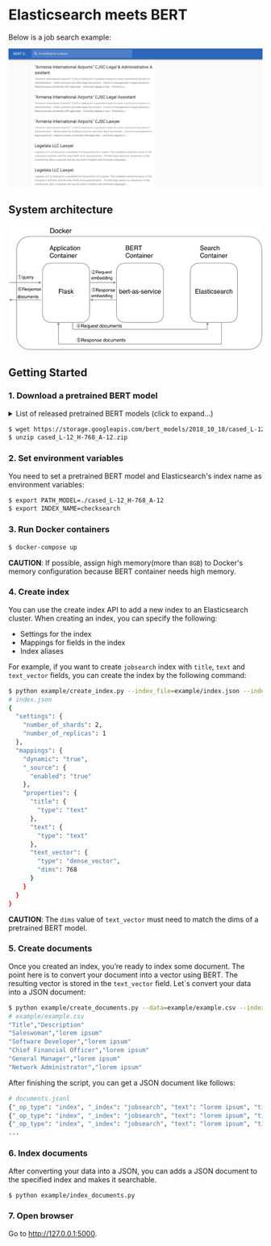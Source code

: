 # Elasticsearch meets BERT

Below is a job search example:

![An example of bertsearch](./docs/example.png)

## System architecture

![System architecture](./docs/architecture.png)

## Getting Started

### 1. Download a pretrained BERT model

<details>
 <summary>List of released pretrained BERT models (click to expand...)</summary>


<table>
<tr><td><a href="https://storage.googleapis.com/bert_models/2018_10_18/uncased_L-12_H-768_A-12.zip">BERT-Base, Uncased</a></td><td>12-layer, 768-hidden, 12-heads, 110M parameters</td></tr>
<tr><td><a href="https://storage.googleapis.com/bert_models/2018_10_18/uncased_L-24_H-1024_A-16.zip">BERT-Large, Uncased</a></td><td>24-layer, 1024-hidden, 16-heads, 340M parameters</td></tr>
<tr><td><a href="https://storage.googleapis.com/bert_models/2018_10_18/cased_L-12_H-768_A-12.zip">BERT-Base, Cased</a></td><td>12-layer, 768-hidden, 12-heads , 110M parameters</td></tr>
<tr><td><a href="https://storage.googleapis.com/bert_models/2018_10_18/cased_L-24_H-1024_A-16.zip">BERT-Large, Cased</a></td><td>24-layer, 1024-hidden, 16-heads, 340M parameters</td></tr>
<tr><td><a href="https://storage.googleapis.com/bert_models/2018_11_23/multi_cased_L-12_H-768_A-12.zip">BERT-Base, Multilingual Cased (New)</a></td><td>104 languages, 12-layer, 768-hidden, 12-heads, 110M parameters</td></tr>
<tr><td><a href="https://storage.googleapis.com/bert_models/2018_11_03/multilingual_L-12_H-768_A-12.zip">BERT-Base, Multilingual Cased (Old)</a></td><td>102 languages, 12-layer, 768-hidden, 12-heads, 110M parameters</td></tr>
<tr><td><a href="https://storage.googleapis.com/bert_models/2018_11_03/chinese_L-12_H-768_A-12.zip">BERT-Base, Chinese</a></td><td>Chinese Simplified and Traditional, 12-layer, 768-hidden, 12-heads, 110M parameters</td></tr>
</table>

</details>

```bash
$ wget https://storage.googleapis.com/bert_models/2018_10_18/cased_L-12_H-768_A-12.zip
$ unzip cased_L-12_H-768_A-12.zip
```

### 2. Set environment variables

You need to set a pretrained BERT model and Elasticsearch's index name as environment variables:

```bash
$ export PATH_MODEL=./cased_L-12_H-768_A-12
$ export INDEX_NAME=checksearch
```

### 3. Run Docker containers


```bash
$ docker-compose up
```

**CAUTION**: If possible, assign high memory(more than `8GB`) to Docker's memory configuration because BERT container needs high memory.

### 4. Create index

You can use the create index API to add a new index to an Elasticsearch cluster. When creating an index, you can specify the following:

* Settings for the index
* Mappings for fields in the index
* Index aliases

For example, if you want to create `jobsearch` index with `title`, `text` and `text_vector` fields, you can create the index by the following command:

```bash
$ python example/create_index.py --index_file=example/index.json --index_name=checksearch
# index.json
{
  "settings": {
    "number_of_shards": 2,
    "number_of_replicas": 1
  },
  "mappings": {
    "dynamic": "true",
    "_source": {
      "enabled": "true"
    },
    "properties": {
      "title": {
        "type": "text"
      },
      "text": {
        "type": "text"
      },
      "text_vector": {
        "type": "dense_vector",
        "dims": 768
      }
    }
  }
}
```

**CAUTION**: The `dims` value of `text_vector` must need to match the dims of a pretrained BERT model.

### 5. Create documents

Once you created an index, you’re ready to index some document. The point here is to convert your document into a vector using BERT. The resulting vector is stored in the `text_vector` field. Let`s convert your data into a JSON document:

```bash
$ python example/create_documents.py --data=example/example.csv --index_name=checksearch
# example/example.csv
"Title","Description"
"Saleswoman","lorem ipsum"
"Software Developer","lorem ipsum"
"Chief Financial Officer","lorem ipsum"
"General Manager","lorem ipsum"
"Network Administrator","lorem ipsum"
```

After finishing the script, you can get a JSON document like follows:

```python
# documents.jsonl
{"_op_type": "index", "_index": "jobsearch", "text": "lorem ipsum", "title": "Saleswoman", "text_vector": [...]}
{"_op_type": "index", "_index": "jobsearch", "text": "lorem ipsum", "title": "Software Developer", "text_vector": [...]}
{"_op_type": "index", "_index": "jobsearch", "text": "lorem ipsum", "title": "Chief Financial Officer", "text_vector": [...]}
...
```

### 6. Index documents

After converting your data into a JSON, you can adds a JSON document to the specified index and makes it searchable.

```bash
$ python example/index_documents.py
```

### 7. Open browser

Go to <http://127.0.0.1:5000>.
